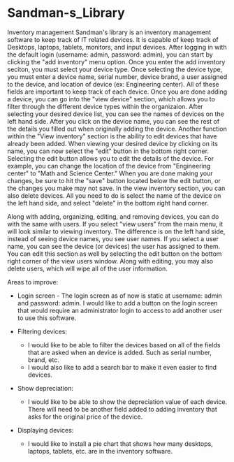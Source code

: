 # Sandman-s_Library
Inventory management
Sandman's library is an inventory management software to keep track of IT related devices. It is capable of keep track of Desktops, laptops, tablets, monitors, and input devices. After logging in with the default login (username: admin, password: admin), you can start by clicking the "add inventory" menu option. Once you enter the add inventory seciton, you must select your device type. Once selecting the device type, you must enter a device name, serial number, device brand, a user assigned to the device, and location of device (ex: Engineering center). All of these fields are important to keep track of each device. Once you are done adding a device, you can go into the "view device" section, which allows you to filter through the different device types within the organizaion. After selecting your desired device list, you can see the names of devices on the left hand side. After you click on the device name, you can see the rest of the details you filled out when originally adding the device. Another function within the "View inventory" section is the ability to edit devices that have already been added. When viewing your desired device by clicking on its name, you can now select the "edit" button in the bottom right corner. Selecting the edit button allows you to edit the details of the device. For example, you can change the location of the device from "Engineering center" to "Math and Science Center." When you are done making your changes, be sure to hit the "save" button located below the edit button, or the changes you make may not save. In the view inventory section, you can also delete devices. All you need to do is select the name of the device on the left hand side, and select "delete" in the bottom right hand corner.

Along with adding, organizing, editing, and removing devices, you can do with the same with users. If you select "view users" from the main menu, it will look similar to viewing inventory. The difference is on the left hand side, instead of seeing device names, you see user names. If you select a user name, you can see the device (or devices) the user has assigned to them. You can edit this section as well by selecting the edit button on the bottom right corner of the view users window. Along with editing, you may also delete users, which will wipe all of the user information.

Areas to improve:
- Login screen
      - The login screen as of now is static at username: admin and password: admin. I would like to add a button on the login screen that would require an administrator login to access to add another user to use this software.

- Filtering devices:
    - I would like to be able to filter the devices based on all of the fields that are asked when an device is added. Such as serial number, brand, etc.
    - I would also like to add a search bar to make it even easier to find devices.
 
- Show depreciation:
    - I would like to be able to show the depreciation value of each device. There will need to be another field added to adding inventory that asks for the original price of the device.
 
- Displaying devices:
    - I would like to install a pie chart that shows how many desktops, laptops, tablets, etc. are in the inventory software.   

 

